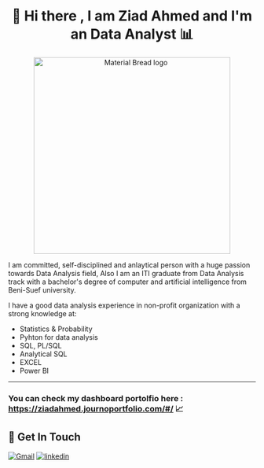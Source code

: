 <h1 align="center">👋 Hi there , I am Ziad Ahmed and I'm an Data Analyst 📊</h1>

<p align="center">
    <img width="400" src="https://user-images.githubusercontent.com/121814714/222189810-23ce992a-17a7-427c-bae7-253f3ae6ac1e.gif" alt="Material Bread logo">
</p>


I am committed, self-disciplined and anlaytical person with a huge passion towards Data Analysis field, 
Also I am an ITI graduate from Data Analysis track with a bachelor's degree of computer and artificial intelligence from Beni-Suef university.

I have a good data analysis experience in non-profit organization with a strong knowledge at:
- Statistics & Probability
- Pyhton for data analysis
- SQL, PL/SQL
- Analytical SQL 
- EXCEL
- Power BI
------------------------------------------------------------------------------
### You can check my dashboard portolfio here : https://ziadahmed.journoportfolio.com/#/ 📈

## 🔗 Get In Touch
<a href="mailto:zaidahmed12300@gmail.com"><img alt="Gmail" title="Ziad Ahmed's Gmail" src="https://img.shields.io/badge/Gmail-D14836?style=for-the-badge&logo=gmail&logoColor=white"></a>
[![linkedin](https://img.shields.io/badge/linkedin-0A66C2?style=for-the-badge&logo=linkedin&logoColor=white)](https://www.linkedin.com/in/ziad-ahmed0)

<!--
**ZiadAhmed10/ZiadAhmed10** is a ✨ _special_ ✨ repository because its `README.md` (this file) appears on your GitHub profile.

Here are some ideas to get you started:

- 🔭 I’m currently working on ...
- 🌱 I’m currently learning ...
- 👯 I’m looking to collaborate on ...
- 🤔 I’m looking for help with ...
- 💬 Ask me about ...
- 📫 How to reac3h me: ...
- 😄 Pronouns: ...
- ⚡ Fun fact: ...
-->

